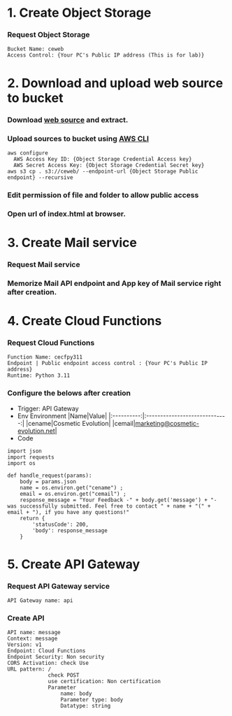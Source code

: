 # 1. Create Object Storage

### Request Object Storage

    Bucket Name: ceweb
    Access Control: {Your PC's Public IP address (This is for lab)}

# 2. Download and upload web source to bucket

### Download [web source](https://github.com/scp-cloudacademy/ce-advanced/blob/main/23/web.zip) and extract.

### Upload sources to bucket using [AWS CLI](https://aws.amazon.com/ko/cli/)

    aws configure
      AWS Access Key ID: {Object Storage Credential Access key}
      AWS Secret Access Key: {Object Storage Credential Secret key}
    aws s3 cp . s3://ceweb/ --endpoint-url {Object Storage Public endpoint} --recursive

### Edit permission of file and folder to allow public access

### Open url of index.html at browser.

# 3. Create Mail service

### Request Mail service 

### Memorize Mail API endpoint and App key of Mail service right after creation.

# 4. Create Cloud Functions

### Request Cloud Functions

    Function Name: cecfpy311
    Endpoint | Public endpoint access control : {Your PC's Public IP address}
    Runtime: Python 3.11
        
### Configure the belows after creation

- Trigger: API Gateway
- Env
   Environment
    |Name|Value|
    |:----------:|:-----------------------------:|
    |cename|Cosmetic Evolution|
    |cemail|marketing@cosmetic-evolution.net|
- Code
```
import json
import requests
import os

def handle_request(params):
    body = params.json
    name = os.environ.get("cename") ; 
    email = os.environ.get("cemail") ; 
    response_message = "Your Feedback -" + body.get('message') + "- was successfully submitted. Feel free to contact " + name + "(" + email + "), if you have any questions!"
    return {
        'statusCode': 200,
        'body': response_message
    }

```
# 5. Create API Gateway
### Request API Gateway service
    API Gateway name: api 

### Create API
    API name: message
    Context: message
    Version: v1
    Endpoint: Cloud Functions
    Endpoint Security: Non security
    CORS Activation: check Use
    URL pattern: /
                 check POST
                 use certification: Non certification
                 Parameter
                     name: body
                     Parameter type: body
                     Datatype: string


                     
    



